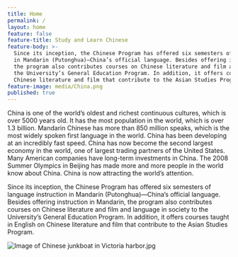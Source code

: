 ```yaml
---
title: Home
permalink: /
layout: home
feature: false
feature-title: Study and Learn Chinese
feature-body: >-
  Since its inception, the Chinese Program has offered six semesters of language instruction
  in Mandarin (Putonghua)—China’s official language. Besides offering instruction in Mandarin, 
  the program also contributes courses on Chinese literature and film and language in society to
  the University’s General Education Program. In addition, it offers courses taught in English on 
  Chinese literature and film that contribute to the Asian Studies Program.
feature-image: media/China.png
published: true
---
```


China is one of the world’s oldest and richest continuous cultures, which is over 5000 years old. It has the most population in the world, which is over 1.3 billion. Mandarin Chinese has more than 850 million speaks, which is the most widely spoken first language in the world. China has been developing at an incredibly fast speed. China has now become the second largest economy in the world, one of largest trading partners of the United States. Many American companies have long-term investments in China. The 2008 Summer Olympics in Beijing has made more and more people in the world know about China. China is now attracting the world’s attention.

Since its inception, the Chinese Program has offered six semesters of language instruction in Mandarin (Putonghua)—China’s official language. Besides offering instruction in Mandarin, the program also contributes courses on Chinese literature and film and language in society to the University’s General Education Program. In addition, it offers courses taught in English on Chinese literature and film that contribute to the Asian Studies Program.

![Image of Chinese junkboat in Victoria harbor.jpg]({{site.baseurl}}/media/boat.jpg "Chinese junkboat in Victoria harbor")
